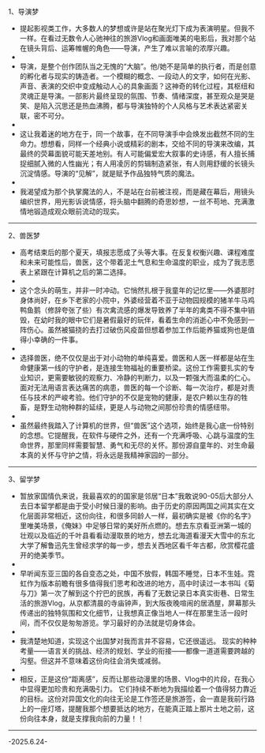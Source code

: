 1、导演梦	

- 提起影视类工作，大多数人的梦想或许是站在聚光灯下成为表演明星。但我不一样。在看过无数令人心驰神往的旅游Vlog和画面唯美的电影后，我对那个站在镜头背后、运筹帷幄的角色——导演，产生了难以言喻的浓厚兴趣。
- 
- 导演，是整个创作团队当之无愧的“大脑”。他/她不是简单的执行者，而是创意的孵化者与现实的铸造者。一个模糊的概念、一段动人的文字，如何在光影、声音、表演的交织中变成触动人心的具象画面？这神奇的转化过程，其枢纽和灵魂正是导演。一部影片最终呈现的氛围、节奏、情绪深度，甚至观众是哭是笑、是陷入沉思还是热血沸腾，都与导演独特的个人风格与艺术表达紧密关联，密不可分。
- 
- 这让我着迷的地方在于，同一个故事，在不同导演手中会焕发出截然不同的生命力。想想看，同样一个经典小说或精彩的剧本，交给不同的导演来改编，其最终的荧幕面貌可能天差地别。有人可能偏爱宏大叙事的史诗感，有人擅长捕捉细腻入微的人性幽光；有人用凌厉的剪辑制造紧张，有人则用舒缓的长镜头沉淀情感。导演的“见解”，就是赋予作品独特气质的魔法。
- 
- 我渴望成为那个执掌魔法的人，不是站在台前被注视，而是藏在幕后，用镜头编织世界，用光影诉说情感，将头脑中翻腾的奇思妙想，一丝不苟地、充满激情地锻造成观众眼前流动的现实。

********************************************************************************************************************************************
2、兽医梦

- 高考结束后的那个夏天，填报志愿成了头等大事。在反复权衡兴趣、课程难度和未来可能性后，兽医，这个带着泥土气息和生命温度的职业，成为了我志愿表上紧跟在计算机之后的第二选择。
- 
- 这个念头的萌生，并非一时冲动。它悄然扎根于我童年的记忆里——外婆那时身体尚好，在乡下老家的小院中，外婆经营着不亚于动物园规模的猪羊牛马鸡鸭鱼鹅（修辞夸张了些）有次禽流感的爆发导致养了半年的禽类不得不集中销毁，在幼时我的眼中它们是暑假最好的玩伴，看着生命的消逝心中不免感到一阵伤心。虽然被猫挠的去打过破伤风疫苗但想着参加工作后能养猫或狗也是值得小幸确的一件事。
- 
- 选择兽医，绝不仅仅是出于对小动物的单纯喜爱。兽医和人医一样都是站在生命健康第一线的守护者，是连接生物福祉的重要桥梁。这份工作需要扎实的专业知识，更需要敏锐的观察力、冷静的判断力，以及一颗强大而温柔的仁心。面对无法用语言表达痛苦的病患，兽医的每一个诊断、每一次治疗，都是对责任与技术的严峻考验。他们守护的不仅是宠物的健康，是农户赖以生存的牲畜，是野生动物种群的延续，更是人与动物之间那份珍贵的情感纽带。
- 
- 虽然最终我踏入了计算机的世界，但“兽医”这个选项，始终是我心底一份特别的念想。它提醒我，在软件与硬件之外，还有一个充满呼吸、心跳与温度的生命世界，那里同样需要智慧、勇气和无尽的关怀。那份源自童年的、对生命最本真的关怀与守护之情，将永远是我精神家园的一部分。

********************************************************************************************************************************************
3、留学梦

- 暂放家国情仇来说，我最喜欢的的国家是邻居“日本”我敢说90-05后大部分人去日本留学都是由于受小时候日漫的影响。由于历史的原因两国之间其实在文化层面非常相近，这份向往，和很多同龄人一样，最初确实是被《你的名字》里唯美场景，《俺妹》中足够日常的美好所点燃的。想去东京看亚洲第一城的壮观以及临近的千叶县看看动漫取景的地方，想去北海道看漫天大雪中的东北大学了解鲁迅先生曾经求学的每一步，想去关西地区看千年古都，欣赏樱花盛开的绝美季节。
- 
- 早听闻东亚三国的各自变态之处，中国不放假，韩国不睡觉，日本不生娃。霓虹作为版本前瞻有很多值得我们思考和改进的地方，高中时读过一本书叫《菊与刀》第一次了解到这个拧巴的民族，再看了无数记录日本真实街巷、日常生活的旅游Vlog，从京都清晨的寺庙钟声，到大阪夜晚喧闹的居酒屋，屏幕那头传递出的独特氛围和文化细节，让我想真正像当地人一样在那里生活一段时间，而不仅仅是匆匆游览。学习最好的办法就是切身体会。
- 
- 我清楚地知道，实现这个出国梦对我而言并不容易，它还很遥远。 现实的种种考量——语言关的挑战、经济的规划、学业的衔接——都像一道道需要跨越的沟壑。但这并不意味着这份向往会消失或减弱。
- 
- 相反，正是这份“距离感”，反而让那些动漫里的场景、Vlog中的片段，在我心中显得更加珍贵和充满吸引力。 它们持续不断地为我描绘着一个值得努力靠近的目标。这份对异国文化的向往无论是工作签还是旅游签，会一直是我前行路上的一座灯塔，提醒我那个想要抵达的地方，在能真正踏上那片土地之前，这份向往本身，就是支撑我向前的力量！！

********************************************************************************************************************************************

-2025.6.24-